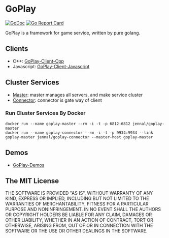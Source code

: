 # GoPlay

[![GoDoc](https://godoc.org/github.com/Jennal/goplay?status.svg)](https://godoc.org/github.com/Jennal/goplay) [![Go Report Card](https://goreportcard.com/badge/github.com/jennal/goplay)](https://goreportcard.com/report/github.com/jennal/goplay)

GoPlay is a framework for game service, written by pure golang.

## Clients

- C++: [GoPlay-Client-Cpp](https://github.com/Jennal/goplay-client-cpp)
- Javascript: [GoPlay-Client-Javascript](https://github.com/Jennal/goplay-client-javascript)

## Cluster Services

- [Master](https://github.com/Jennal/goplay-master): master manages all servers, and make service cluster
- [Connector](https://github.com/Jennal/goplay-connector): connector is gate way of client

### Run Cluster Services By Docker

```docker
docker run --name goplay-master --rm -i -t -p 6812:6812 jennal/goplay-master
docker run --name goplay-connector --rm -i -t -p 9934:9934 --link goplay-master jennal/goplay-connector --master-host goplay-master
```

## Demos

- [GoPlay-Demos](https://github.com/Jennal/goplay-demos)

## The MIT License

THE SOFTWARE IS PROVIDED "AS IS", WITHOUT WARRANTY OF ANY KIND, EXPRESS OR IMPLIED, INCLUDING BUT NOT LIMITED TO THE WARRANTIES OF MERCHANTABILITY, FITNESS FOR A PARTICULAR PURPOSE AND NONINFRINGEMENT. IN NO EVENT SHALL THE AUTHORS OR COPYRIGHT HOLDERS BE LIABLE FOR ANY CLAIM, DAMAGES OR OTHER LIABILITY, WHETHER IN AN ACTION OF CONTRACT, TORT OR OTHERWISE, ARISING FROM, OUT OF OR IN CONNECTION WITH THE SOFTWARE OR THE USE OR OTHER DEALINGS IN THE SOFTWARE.